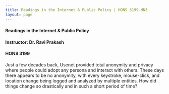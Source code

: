 ```yaml
---
title: Readings in the Internet & Public Policy | HONS 3199.HN3
layout: page
---
```


#### Readings in the Internet & Public Policy

#### Instructor: Dr. Ravi Prakash

#### HONS 3199

Just a few decades back, Usenet provided total anonymity and privacy where people could adopt any persona and interact with others. These days there appears to be no anonymity, with every keystroke, mouse-click, and location change being logged and analyzed by multiple entities. How did things change so drastically and in such a short period of time?

